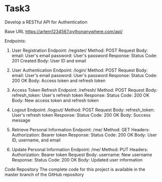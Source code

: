 # Task3
Develop a RESTful API for Authentication

Base URL
https://artem1234567.pythonanywhere.com/api/

Endpoints:
1. User Registration
Endpoint: /register/
Method: POST
Request Body:
email: User's email
password: User's password
Response:
Status Code: 201 Created
Body: User ID and email

2. User Authentication
Endpoint: /login/
Method: POST
Request Body:
email: User's email
password: User's password
Response:
Status Code: 200 OK
Body: Access token and refresh token

3. Access Token Refresh
Endpoint: /refresh/
Method: POST
Request Body:
refresh_token: User's refresh token
Response:
Status Code: 200 OK
Body: New access token and refresh token

4. Logout
Endpoint: /logout/
Method: POST
Request Body:
refresh_token: User's refresh token
Response:
Status Code: 200 OK
Body: Success message

5. Retrieve Personal Information
Endpoint: /me/
Method: GET
Headers:
Authorization: Bearer token
Response:
Status Code: 200 OK
Body: User ID, username, and email

6. Update Personal Information
Endpoint: /me/
Method: PUT
Headers:
Authorization: Bearer token
Request Body:
username: New username
Response:
Status Code: 200 OK
Body: Updated user information

Code Repository
The complete code for this project is available in the master branch of the GitHub repository
